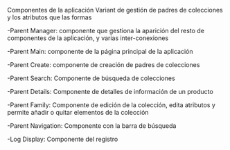 Componentes de la aplicación Variant de gestión de padres de colecciones y los atributos que las formas

  -Parent Manager: componente que gestiona la aparición del resto de componentes de la aplicación, y varias inter-conexiones
  
  -Parent Main: componente de la página principal de la aplicación
  
  -Parent Create: componente de creación de padres de colecciones
  
  -Parent Search: Componente de búsqueda de colecciones
  
  -Parent Details: Componente de detalles de información de un producto
  
  -Parent Family: Componente de edición de la colección, edita atributos y permite añadir o quitar elementos de la colección
  
  -Parent Navigation: Componente con la barra de búsqueda
  
  -Log Display: Componente del registro
  
